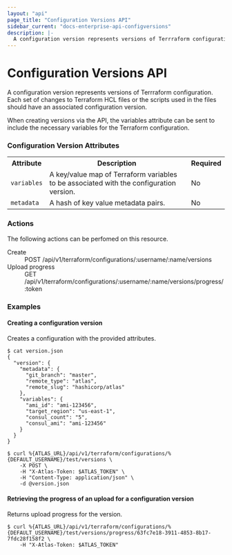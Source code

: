 ```yaml
---
layout: "api"
page_title: "Configuration Versions API"
sidebar_current: "docs-enterprise-api-configversions"
description: |-
  A configuration version represents versions of Terrraform configuration.
---
```


# Configuration Versions API

A configuration version represents versions of Terrraform configuration.
Each set of changes to Terraform HCL files or the scripts
used in the files should have an associated configuration version.

When creating versions via the API, the variables attribute can be sent
to include the necessary variables for the Terraform configuration.

### Configuration Version Attributes

<table>
  <tr>
    <th>Attribute</th>
    <th>Description</th>
    <th>Required</th>
  </tr>
  <tr>
    <td><code>variables</code></td>
    <td>A key/value map of Terraform variables to be associated
      with the configuration version.</td>
    <td>No</td>
  </tr>
  <tr>
    <td><code>metadata</code></td>
    <td>A hash of key value metadata pairs.</td>
    <td>No</td>
  </tr>
</table>

### Actions

The following actions can be perfomed on this resource.

<dl>
  <dt>Create</dt>
  <dd>POST /api/v1/terraform/configurations/:username/:name/versions</dd>
  <dt>Upload progress</dt>
  <dd>GET /api/v1/terraform/configurations/:username/:name/versions/progress/:token</dd>
</dl>

### Examples

#### Creating a configuration version

Creates a configuration with the provided attributes.

    $ cat version.json
    {
      "version": {
        "metadata": {
          "git_branch": "master",
          "remote_type": "atlas",
          "remote_slug": "hashicorp/atlas"
        },
        "variables": {
          "ami_id": "ami-123456",
          "target_region": "us-east-1",
          "consul_count": "5",
          "consul_ami": "ami-123456"
        }
      }
    }

    $ curl %{ATLAS_URL}/api/v1/terraform/configurations/%{DEFAULT_USERNAME}/test/versions \
        -X POST \
        -H "X-Atlas-Token: $ATLAS_TOKEN" \
        -H "Content-Type: application/json" \
        -d @version.json

#### Retrieving the progress of an upload for a configuration version

Returns upload progress for the version.

    $ curl %{ATLAS_URL}/api/v1/terraform/configurations/%{DEFAULT_USERNAME}/test/versions/progress/63fc7e18-3911-4853-8b17-7fdc28f158f2 \
        -H "X-Atlas-Token: $ATLAS_TOKEN"

